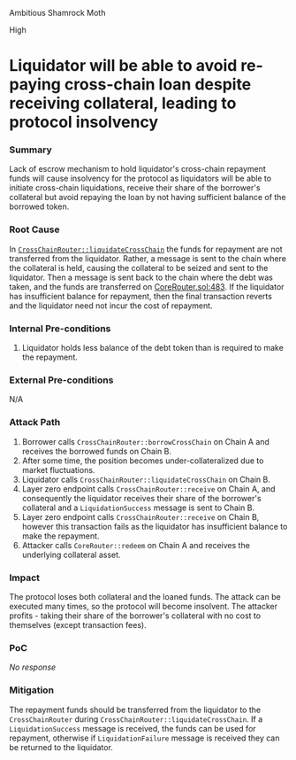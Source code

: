 Ambitious Shamrock Moth

High

# Liquidator will be able to avoid re-paying cross-chain loan despite receiving collateral, leading to protocol insolvency

### Summary

Lack of escrow mechanism to hold liquidator's cross-chain repayment funds will cause insolvency for the protocol as liquidators will be able to initiate cross-chain liquidations, receive their share of the borrower's collateral but avoid repaying the loan by not having sufficient balance of the borrowed token.

### Root Cause

In [`CrossChainRouter::liquidateCrossChain`](https://github.com/sherlock-audit/2025-05-lend-audit-contest/blob/main/Lend-V2/src/LayerZero/CrossChainRouter.sol#L172-L192) the funds for repayment are not transferred from the liquidator. Rather, a message is sent to the chain where the collateral is held, causing the collateral to be seized and sent to the liquidator. Then a message is sent back to the chain where the debt was taken, and the funds are transferred on  [CoreRouter.sol:483](https://github.com/sherlock-audit/2025-05-lend-audit-contest/blob/main/Lend-V2/src/LayerZero/CoreRouter.sol#L483). If the liquidator has insufficient balance for repayment, then the final transaction reverts and the liquidator need not incur the cost of repayment.

### Internal Pre-conditions

1. Liquidator holds less balance of the debt token than is required to make the repayment.

### External Pre-conditions

N/A

### Attack Path

1. Borrower calls `CrossChainRouter::borrowCrossChain` on Chain A and receives the borrowed funds on Chain B.
2. After some time, the position becomes under-collateralized due to market fluctuations.
3. Liquidator calls `CrossChainRouter::liquidateCrossChain` on Chain B.
4. Layer zero endpoint calls `CrossChainRouter::receive` on Chain A, and consequently the liquidator receives their share of the borrower's collateral and a `LiquidationSuccess` message is sent to Chain B.
5. Layer zero endpoint calls `CrossChainRouter::receive` on Chain B, however this transaction fails as the liquidator has insufficient balance to make the repayment.
6. Attacker calls `CoreRouter::redeem` on Chain A and receives the underlying collateral asset.

### Impact

The protocol loses both collateral and the loaned funds. The attack can be executed many times, so the protocol will become insolvent. The attacker profits - taking their share of the borrower's collateral with no cost to themselves (except transaction fees).

### PoC

_No response_

### Mitigation

The repayment funds should be transferred from the liquidator to the `CrossChainRouter` during `CrossChainRouter::liquidateCrossChain`. If a `LiquidationSuccess` message is received, the funds can be used for repayment, otherwise if `LiquidationFailure` message is received they can be returned to the liquidator.